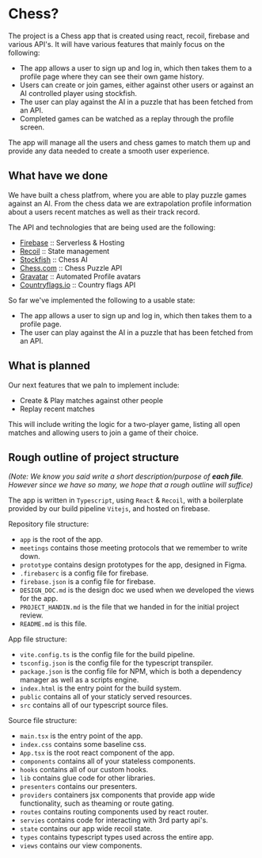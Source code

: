 # Chess?

The project is a Chess app that is created using react, recoil, firebase and various API's.
It will have various features that mainly focus on the following:

- The app allows a user to sign up and log in, which then takes them to a profile page where they can see their own game history.
- Users can create or join games, either against other users or against an AI controlled player using stockfish.
- The user can play against the AI in a puzzle that has been fetched from an API.
- Completed games can be watched as a replay through the profile screen.

The app will manage all the users and chess games to match them up and provide any data needed to create a smooth user experience.

## What have we done

We have built a chess platfrom, where you are able to play puzzle games against an AI. From the chess data we are extrapolation profile information about a users recent matches as well as their track record.

The API and technologies that are being used are the following:

- [Firebase](https://firebase.google.com/) :: Serverless & Hosting
- [Recoil](https://recoiljs.org/) :: State management
- [Stockfish](https://stockfishchess.org/) :: Chess AI
- [Chess.com](https://www.chess.com/club/chess-com-developer-community) :: Chess Puzzle API
- [Gravatar](https://sv.gravatar.com/) :: Automated Profile avatars
- [Countryflags.io](https://www.countryflags.io/) :: Country flags API

So far we've implemented the following to a usable state:

- The app allows a user to sign up and log in, which then takes them to a profile page.
- The user can play against the AI in a puzzle that has been fetched from an API.

## What is planned

Our next features that we paln to implement include:

- Create & Play matches against other people
- Replay recent matches

This will include writing the logic for a two-player game, listing all open matches and allowing users to join a game of their choice.

## Rough outline of project structure

_(Note: We know you said write a short description/purpose of **each file**. However since we have so many, we hope that a rough outline will suffice)_

The app is written in `Typescript`, using `React` & `Recoil`, with a boilerplate provided by our build pipeline `Vitejs`, and hosted on firebase.

Repository file structure:

- `app` is the root of the app.
- `meetings` contains those meeting protocols that we remember to write down.
- `prototype` contains design prototypes for the app, designed in Figma.
- `.firebaserc` is a config file for firebase.
- `firebase.json` is a config file for firebase.
- `DESIGN_DOC.md` is the design doc we used when we developed the views for the app.
- `PROJECT_HANDIN.md` is the file that we handed in for the initial project review.
- `README.md` is this file.

App file structure:

- `vite.config.ts` is the config file for the build pipeline.
- `tsconfig.json` is the config file for the typescript transpiler.
- `package.json` is the config file for NPM, which is both a dependency manager as well as a scripts engine.
- `index.html` is the entry point for the build system.
- `public` contains all of your staticly served resources.
- `src` contains all of our typescript source files.

Source file structure:

- `main.tsx` is the entry point of the app.
- `index.css` contains some baseline css.
- `App.tsx` is the root react component of the app.
- `components` contains all of your stateless components.
- `hooks` contains all of our custom hooks.
- `lib` contains glue code for other libraries.
- `presenters` contains our presenters.
- `providers` containers jsx components that provide app wide functionality, such as theaming or route gating.
- `routes` contains routing components used by react router.
- `servies` contains code for interacting with 3rd party api's.
- `state` contains our app wide recoil state.
- `types` contains typescript types used across the entire app.
- `views` contains our view components.
